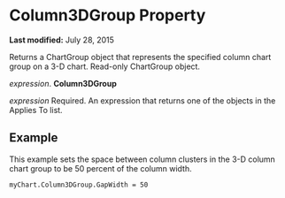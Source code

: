 
# Column3DGroup Property

 **Last modified:** July 28, 2015

Returns a ChartGroup object that represents the specified column chart group on a 3-D chart. Read-only ChartGroup object.

 _expression_. **Column3DGroup**

 _expression_ Required. An expression that returns one of the objects in the Applies To list.

## Example

This example sets the space between column clusters in the 3-D column chart group to be 50 percent of the column width.


```
myChart.Column3DGroup.GapWidth = 50
```

